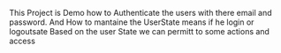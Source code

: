 This Project is Demo how to Authenticate the users with there email and password.
And How to mantaine the UserState means if he login or logoutsate
Based on the user State we can permitt to some actions and access
